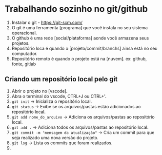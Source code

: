 # Trabalhando sozinho no git/github
1. Instalar o git - https://git-scm.com/
2. O git é uma ferramenta [programa] que você instala no seu sistema operacional.
3. O github é uma rede [social/plataforma] aonde você armazena seus projetos.
4. Repositório loca é quando o [projeto/commit/branchs] ainsa está no seu computador.
5. Repositório remoto é quando o projeto está na [nuvem]. ex: github, fonte, gitlab 

## Criando um repositório local pelo git
1. Abrir o projeto no [vscode].
2. Abra o terminal do vscode, CTRL+J  ou CTRL+'.
3. `git init` -> Inicializa o repositório local.
4. `git status` -> Exibe se os arquivos/pastas estão adicionados ao repositório local.
5. `git add nome_do_arquivo` -> Adiciona os arquivos/pastas ao repositório local.
6. `git add .` -> Adiciona todos os arquivos/pastas ao repositório local.
7. `git commit -m "mensagem da atualização"` -> Cria um commit para que seja realizado uma nova versão do projeto.
8. `git log` -> Lista os commits que foram realizados.
9. 